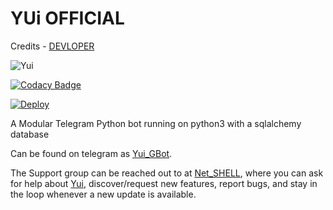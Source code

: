 # YUi OFFICIAL


Credits - [DEVLOPER](https://telegram.me/Net_SHELL)


![Yui](https://telegra.ph/file/fd91caf6f744344adec13.jpg)

[![Codacy Badge](https://app.codacy.com/project/badge/Grade/9b1165f6dc104c988126bdb92901979a)](https://www.codacy.com/gh/NetSHELL-Team/YUi_GBot_Global/dashboard?utm_source=github.com&amp;utm_medium=referral&amp;utm_content=NetSHELL-Team/YUi_GBot_Global&amp;utm_campaign=Badge_Grade)

[![Deploy](https://www.herokucdn.com/deploy/button.svg)](https://heroku.com/deploy?template=https://github.com/NetSHELL-Team/YUi_GBot_Global)


A Modular Telegram Python bot running on python3 with a sqlalchemy database 

Can be found on telegram as [Yui_GBot](https://t.me/Yui_GBot).

The Support group can be reached out to at [Net_SHELL](https://t.me/Net_SHELL), where you can ask for help about [Yui](https://t.me/Yui_GBot), discover/request new features, report bugs, and stay in the loop whenever a new update is available. 
